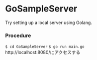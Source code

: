 # GoSampleServer
Try setting up a local server using Golang.

### Procedure
`$ cd GoSampleServer`
`$ go run main.go`  
http://localhost:8080/にアクセスする
